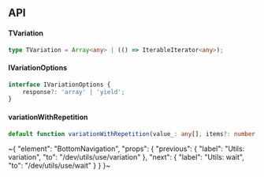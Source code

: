 

## API

#### TVariation

```ts
type TVariation = Array<any> | (() => IterableIterator<any>);
```

#### IVariationOptions

```ts
interface IVariationOptions {
    response?: 'array' | 'yield';
}
```

#### variationWithRepetition

```ts
default function variationWithRepetition(value_: any[], items?: number, options_?: IVariationOptions): TVariation;
```


~{
  "element": "BottomNavigation",
  "props": {
    "previous": {
      "label": "Utils: variation",
      "to": "/dev/utils/use/variation"
    },
    "next": {
      "label": "Utils: wait",
      "to": "/dev/utils/use/wait"
    }
  }
}~
